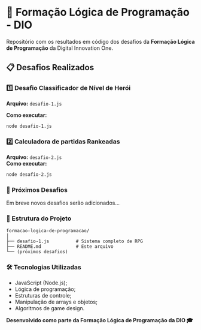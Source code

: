 # 🚀 Formação Lógica de Programação - DIO

Repositório com os resultados em código dos desafios da **Formação Lógica de Programação** da Digital Innovation One.

## 📋 Desafios Realizados

### 1️⃣ **Desafio Classificador de Nível de Herói**
**Arquivo:** `desafio-1.js`  

**Como executar:**
```bash
node desafio-1.js
```

### 2️⃣ **Calculadora de partidas Rankeadas**
**Arquivo:** `desafio-2.js`  
**Como executar:**
```bash
node desafio-2.js
```

### 🎯 Próximos Desafios
Em breve novos desafios serão adicionados...

### 📁 Estrutura do Projeto
```text
formacao-logica-de-programacao/
│
├── desafio-1.js          # Sistema completo de RPG
├── README.md             # Este arquivo
└── (próximos desafios)
```

### 🛠 Tecnologias Utilizadas
- JavaScript (Node.js);
- Lógica de programação;
- Estruturas de controle;
- Manipulação de arrays e objetos;
- Algoritmos de game design.

**Desenvolvido como parte da Formação Lógica de Programação da DIO 🎓**

